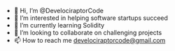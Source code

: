 - 👋 Hi, I’m @DevelociraptorCode
- 👀 I’m interested in helping software startups succeed
- 🌱 I’m currently learning Solidity
- 💞️ I’m looking to collaborate on challenging projects
- 📫 How to reach me develociraptorcode@gmail.com

<!---
DevelociraptorCode/DevelociraptorCode is a ✨ special ✨ repository because its `README.md` (this file) appears on your GitHub profile.
You can click the Preview link to take a look at your changes.
--->
